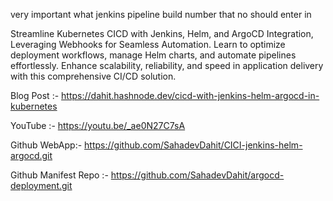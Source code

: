 very important what jenkins pipeline build number that no should enter in 

Streamline Kubernetes CICD with Jenkins, Helm, and ArgoCD Integration, Leveraging Webhooks for Seamless Automation. Learn to optimize deployment workflows, manage Helm charts, and automate pipelines effortlessly. Enhance scalability, reliability, and speed in application delivery with this comprehensive CI/CD solution.

Blog Post :- https://dahit.hashnode.dev/cicd-with-jenkins-helm-argocd-in-kubernetes

YouTube :- https://youtu.be/_ae0N27C7sA

Github WebApp:-  https://github.com/SahadevDahit/CICI-jenkins-helm-argocd.git

Github Manifest Repo :- https://github.com/SahadevDahit/argocd-deployment.git
